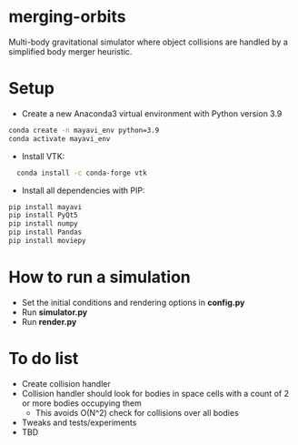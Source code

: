 # merging-orbits
Multi-body gravitational simulator where object collisions are handled by a simplified body merger heuristic.

# Setup
- Create a new Anaconda3 virtual environment with Python version 3.9

```bash
conda create -n mayavi_env python=3.9
conda activate mayavi_env
```

- Install VTK:

```bash
  conda install -c conda-forge vtk
```

- Install all dependencies with PIP:

```bash
pip install mayavi
pip install PyQt5
pip install numpy
pip install Pandas
pip install moviepy
```

# How to run a simulation
- Set the initial conditions and rendering options in **config.py**
- Run **simulator.py**
- Run **render.py**

# To do list
- Create collision handler
- Collision handler should look for bodies in space cells with a count of 2 or more bodies occupying them
    - This avoids O(N^2) check for collisions over all bodies
- Tweaks and tests/experiments
- TBD
